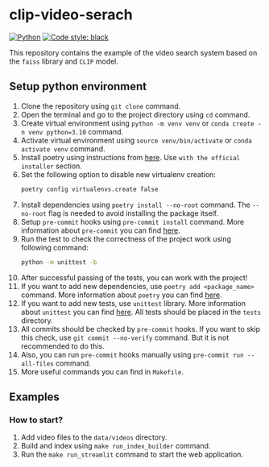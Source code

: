 # clip-video-serach

[![Python](https://img.shields.io/badge/python-3.10-blue.svg)](https://www.python.org/downloads/release/python-3100/)
[![Code style: black](https://img.shields.io/badge/code%20style-black-000000.svg)](https://github.com/psf/black)

This repository contains the example of the video search system based on the
`faiss` library and `CLIP` model.

## Setup python environment

1. Clone the repository using `git clone` command.
2. Open the terminal and go to the project directory using `cd` command.
3. Create virtual environment using `python -m venv venv` or
   `conda create -n venv python=3.10` command.
4. Activate virtual environment using `source venv/bin/activate` or
   `conda activate venv` command.
5. Install poetry using instructions from
   [here](https://python-poetry.org/docs/#installation). Use
   `with the official installer` section.
6. Set the following option to disable new virtualenv creation:
   ```bash
   poetry config virtualenvs.create false
   ```
7. Install dependencies using `poetry install --no-root` command. The
   `--no-root` flag is needed to avoid installing the package itself.
8. Setup `pre-commit` hooks using `pre-commit install` command. More information
   about `pre-commit` you can find [here](https://pre-commit.com/).
9. Run the test to check the correctness of the project work using following
   command:
   ```bash
   python -m unittest -b
   ```
10. After successful passing of the tests, you can work with the project!
11. If you want to add new dependencies, use `poetry add <package_name>`
    command. More information about `poetry` you can find
    [here](https://python-poetry.org/docs/basic-usage/).
12. If you want to add new tests, use `unittest` library. More information about
    `unittest` you can find
    [here](https://docs.python.org/3/library/unittest.html). All tests should be
    placed in the `tests` directory.
13. All commits should be checked by `pre-commit` hooks. If you want to skip
    this check, use `git commit --no-verify` command. But it is not recommended
    to do this.
14. Also, you can run `pre-commit` hooks manually using
    `pre-commit run --all-files` command.
15. More useful commands you can find in `Makefile`.

## Examples

### How to start?

1. Add video files to the `data/videos` directory.
2. Build and index using `make run_index_builder` command.
3. Run the `make run_streamlit` command to start the web application.
